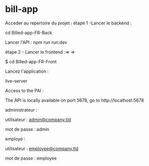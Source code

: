 # bill-app

Acceder au repertoire du projet :
étape 1 -Lancer le backend :

cd Billed-app-FR-Back


Lancer l'API :
npm run run:dev

étape 2 - Lancer le frontend :=> =>


$ cd Billed-app-FR-Front


Lancez l'application :


live-server


Access to the PAI :

The API is locally available on port 5678, go to http://localhost:5678

administrateur :

utilisateur : admin@company.tld 

mot de passe : admin


employé :


utilisateur : employee@company.tld


mot de passe : employee
